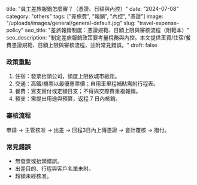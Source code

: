 title: "員工差旅報銷怎麼審？（憑證、日額與內控）"
date: "2024-07-08"
category: "others"
tags: ["差旅費", "報銷", "內控", "憑證"]
image: "/uploads/images/general/general-default.jpg"
slug: "travel-expense-policy"
seo_title: "差旅報銷制度：憑證規範、日額上限與審核流程（附範本）"
seo_description: "制定差旅報銷政策要考量稅務與內控。本文提供車資/住宿/餐費憑證規範、日額上限與審核流程，並附常見錯誤。"
draft: false


### 政策重點
1. 住宿：發票抬頭公司，額度上限依城市級距。
2. 交通：高鐵/機票以最優惠票價；自用車里程補貼需附行程表。
3. 餐費：實支實付或定額日支；不得與交際費重複報銷。
4. 預支：需提出用途與預算，返程 7 日內核銷。

### 審核流程
申請 → 主管核准 → 出差 → 回程3日內上傳憑證 → 會計覆核 → 撥付。

### 常見錯誤
- 無發票或抬頭錯誤。
- 出差目的、行程與客戶名單未附。
- 超額未經核准。

